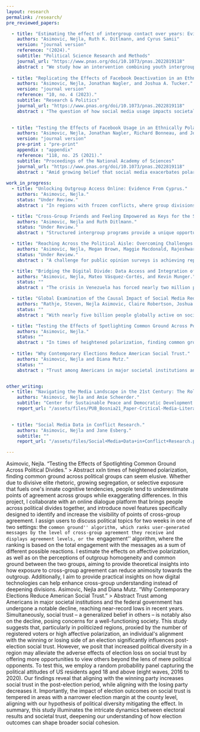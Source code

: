 ```yaml
---
layout: research
permalink: /research/
pre_reviewed_papers:

  - title: "Estimating the effect of intergroup contact over years: Evidence from a youth program in Israel."
    authors: "Asimovic, Nejla, Ruth K. Ditlmann, and Cyrus Samii"
    version: "journal version"
    reference: "(2024)."
    subtitle: "Political Science Research and Methods"
    journal_url: "https://www.pnas.org/doi/10.1073/pnas.2022819118"
    abstract : "We study how an intervention combining youth intergroup contact and sports affects intergroup relations in the context of an active conflict. We first conduct a randomized controlled trial (RCT) of one-year program exposure in Israel. To track effects of a multiyear exposure, we then use machine-learning techniques to fuse the RCT with the observational data gathered on multiyear participants. This analytical approach can help overcome frequent limitations of RCTs, such as modest sample sizes and short observation periods. Our evidence cannot affirm a one-year effect on outgroup regard and ingroup regulation, although we estimate benefits of multiyear exposure among Jewish-Israeli youth, particularly boys. We discuss implications for interventions in contexts of active conflict and group status asymmetry.	"
    
  - title: "Replicating the Effects of Facebook Deactivation in an Ethnically Polarized Setting."
    authors: "Asimovic, Nejla, Jonathan Nagler, and Joshua A. Tucker."
    version: "journal version"
    reference: "10, no. 4 (2023)."
    subtitle: "Research & Politics"
    journal_url: "https://www.pnas.org/doi/10.1073/pnas.2022819118"
    abstract : "The question of how social media usage impacts societal polarization continues to generate great interest among both the research community and broader public. Nevertheless, there are still very few rigorous empirical studies of the causal impact of social media usage on polarization. To explore this question, we replicate the only published study to date that tests the effects of social media cessation on interethnic attitudes (Asimovic et al., 2021). In a study situated in Bosnia and Herzegovina, the authors found that deactivating from Facebook for a week around genocide commemoration in Bosnia and Herzegovina had a negative effect on users’ attitudes toward ethnic outgroups, with the negative effect driven by users with more ethnically homogenous offline networks. Does this finding extend to other settings? In a pre-registered replication study, we implement the same research design in a different ethnically polarized setting: Cyprus. We are not able to replicate the main effect found in Asimovic et al. (2021): in Cyprus, we cannot reject the null hypothesis of no effect. We do, however, find a significant interaction between the heterogeneity of users’ offline networks and the deactivation treatment within our 2021 subsample, consistent with the pattern from Bosnia and Herzegovina. We also find support for recent findings (Allcott et al., 2020; Asimovic et al., 2021) that Facebook deactivation leads to a reduction in anxiety levels and suggestive evidence of a reduction in knowledge of current news, though the latter is again limited to our 2021 subsample."
    

  - title: "Testing the Effects of Facebook Usage in an Ethnically Polarized Setting."
    authors: "Asimovic, Nejla, Jonathan Nagler, Richard Bonneau, and Joshua A. Tucker."
    version: "journal version"
    pre-print : "pre-print"
    appendix : "appendix"
    reference: "118, no. 25 (2021)."
    subtitle: "Proceedings of the National Academy of Sciences"
    journal_url: "https://www.pnas.org/doi/10.1073/pnas.2022819118"
    abstract : "Amid growing belief that social media exacerbates polarization, little is known about the causal effects of social media on ethnic outgroup attitudes. Through an experiment in Bosnia and Herzegovina where users refrained from Facebook usage during 1 wk of heightened identity salience, we find that—counter expectations—people who deactivated their accounts reported lower outgroup regard than the group that remained active, but this effect was likely conditional on the level of ethnic heterogeneity of respondents’ residence. Additionally, we replicate findings from a study on US users: Deactivation led to a decrease in news knowledge and suggestive improvements in subjective wellbeing. Our findings bring nuance to popular beliefs, frequently dichotomous and simplistic, of social media’s impact on societal dynamics."
    
work_in_progress:
  - title: "Unlocking Outgroup Access Online: Evidence From Cyprus."
    authors: "Asimovic, Nejla."
    status: "Under Review."
    abstract : "In regions with frozen conflicts, where group divisions span not only geographical but also linguistic lines, how does the high cost of accessing the outgroup affect interethnic relations, and how can it be reduced? When constraints hinder access to outgroup members, the online environment provides a distinct opportunity for unmediated and private exposure to the outgroup. Yet, this potential remains particularly unrealized in contexts that are linguistically divided, further exacerbating information disparities. To assess the feasibility and impact of lowering the cost of outgroup access online, I instructed Greek-speaking and Turkish-speaking Cypriots to seek outgroup content of their interest over the course of two weeks, aided by translation tools. The results show significantly improved attitudes and behavioral intentions toward ethnic outgroups, particularly among minority group members and those unaffected by conflict displacement. Complementing experimental data with surveys, interviews, and online discourse analysis, I highlight the positive effects that online immersion in outgroup spaces can have on those with limited offline exposure opportunities. However, this is contingent upon reducing language barriers and providing participants with agency to explore outgroup spaces as they wish. I contend that doing so is especially potent, as it enables the witnessing of conflicts within the outgroup, fosters an awareness of shared similarities, and thus reduces anxiety, ultimately challenging the prevalent perception of the outgroup as uniformly hostile. The findings also highlight the cost of outgroup access as an important factor in explaining differing outcomes in recent studies about the effects of social media usage on ethnic polarization in post-conflict areas."

  - title: "Cross-Group Friends and Feeling Empowered as Keys for the Success of Intergroup Contact Programs in Divided Societies."
    authors: "Asimovic, Nejla and Ruth Ditlmann."
    status: "Under Review."
    abstract : "Structured intergroup programs provide a unique opportunity for youth in divided societies to come together and engage in shared activities. This research examines what makes such programs effective through survey findings from youth participants in an  initiative that embeds intergroup contact in a sports program facilitated by the same global organization across Northern Ireland, Cyprus, Israel, and South Africa. Our hypotheses focus on the pivotal roles of cross-group friendships and empowerment in shaping prejudice reduction, ingroup-oriented reconciliation efforts, and self-efficacy development – outcomes crucial for bridging communities in divided societies. Using structural equation modeling, we find that program duration directly and indirectly influences self-efficacy whereas it influences prejudice reduction and reconciliation efforts only indirectly through cross-group friendships and empowerment. In doing so, this paper highlights what mechanisms are key for the success of  intergroup contact interventions that want to facilitate constructive relations and foster positive change among youth in divided societies."

  - title: "Reaching Across the Political Aisle: Overcoming Challenges in Using Social Media for Recruiting Politically Diverse Respondents."
    authors: "Asimovic, Nejla, Megan Brown, Maggie Macdonald, Rajeshwari Majumdar, and Lena Song." 
    status: "Under Review."
    abstract : "A challenge for public opinion surveys is achieving representativeness of respondents across demographic groups. We test the extent to which ideological alignment with a survey's sponsor shapes differential partisan response and users' choice of whether to participate in a research study on Facebook. While the use of Facebook advertisements for recruitment has increased in recent years and offers potential benefits, it can yield difficulties in recruiting politically representative samples. We recruit respondents for a short survey through two otherwise identical advertisements associated with either New York University (from a liberal state) or the University of Mississippi (from a conservative state). Contrary to our expectations, we don't find an asymmetry in completion rates between self-reported Democrats and Republicans based on the survey sponsor. Nor do we find statistically significant differences in attitudes of respondents across the two survey sponsors when we control for observables."

  - title: "Bridging the Digital Divide: Data Access and Integration of Venezuelan Migrants in Colombia."
    authors: "Asimovic, Nejla, Mateo Vásquez-Cortés, and Kevin Munger."
    status: ""
    abstract : "The crisis in Venezuela has forced nearly two million people to seek refuge in Colombia, creating significant challenges for both the displaced individuals and the Colombian government. A notable hurdle is the limited internet access that impedes the acquisition of crucial information on government programs, economic opportunities, and social networks. In collaboration with Innovations for Poverty Action Colombia and the National Planning Department of Colombia, our study aims to assess the impact of enhanced data access on the lives of Venezuelan migrants in Colombia. Specifically, we seek to measure how improved data access influences their awareness of assistance programs, trust in the government, success in the job market, and overall well-being. To achieve this, we provide mobile data credits to a selected sample of Venezuelan migrants in Colombia who currently lack internet access. Within this sample, a subgroup receives WhatsApp messages directly from a moderator trained by Colombian government officials, with the delivery method varying – some participants receive messages within WhatsApp groups, fostering networking among themselves, while others receive messages directly from the moderator. These messages offer information about available social programs and actively encourage enrollment on an online portal. By analyzing the impact of this intervention through attitudinal and behavioral data, we aim to gain valuable insights that can inform policies to strengthen connections between migrants and host countries. Furthermore, we seek to leverage the widespread use of WhatsApp as a means to enhance public service delivery."

  - title: "Global Examination of the Causal Impact of Social Media Reduction."
    authors: "Rathje, Steven, Nejla Asimovic, Claire Robertson, Joshua A. Tucker, and Jay Van Bavel."
    status: ""
    abstract : "With nearly five billion people globally active on social media platforms, an ongoing debate surrounds its influence on group relations and well-being. However, existing studies often rely on correlational approaches or predominantly focus on samples from the United States or Western Europe. In response to these limitations, we propose a comprehensive global field experiment involving more than 20 countries. In this extensive international collaboration, half of the participants will be randomly assigned to reduce their social media usage (Facebook, X, TikTok, YouTube, and Instagram) for two weeks. Our study aims to empirically test several pre-specified hypotheses concerning the causal impact of social media reduction on intergroup attitudes, well-being, and news knowledge. The global nature of this endeavor will enable us to explore variations in the effects of social media reduction across different world regions, with the intention of advancing the current dichotomous debate on the effects of social media to an examination of conditions under which specific social media effects can be observed. We hope that the outcomes of this global experiment may offer valuable insights into the ongoing debates surrounding the impact of social media on individuals across diverse cultural and political contexts."

  - title: "Testing the Effects of Spotlighting Common Ground Across Political Divides."
    authors: "Asimovic, Nejla."
    status: ""
    abstract : "In times of heightened polarization, finding common ground across political groups can seem elusive. Whether due to divisive elite rhetoric, growing segregation, or selective exposure that fuels one's innate cognitive tendencies, people tend to underestimate points of agreement across groups while exaggerating differences. In this project, I collaborate with an online dialogue platform that brings people across political divides together, and introduce novel features specifically designed to identify and increase the visibility of points of cross-group agreement. I assign users to discuss political topics for two weeks in one of two settings: the ``common ground'' algorithm, which ranks user-generated messages by the level of cross-group agreement they receive and displays agreement levels, or the ``engagement'' algorithm, where the ranking is based on the total engagement with the messages as a sum of different possible reactions. I estimate the effects on affective polarization, as well as on the perceptions of outgroup homogeneity and common ground between the two groups, aiming to provide theoretical insights into how exposure to cross-group agreement can reduce animosity towards the outgroup. Additionally, I aim to provide practical insights on how digital technologies can help enhance cross-group understanding instead of deepening divisions."
  
  - title: "Why Contemporary Elections Reduce American Social Trust."
    authors: "Asimovic, Nejla and Diana Mutz."
    status: ""
    abstract : "Trust among Americans in major societal institutions and the federal government has undergone a notable decline, reaching near-record lows in recent years. Simultaneously, social trust – a generalized belief in others – is notably also on the decline, posing concerns for a well-functioning society. This study suggests that, particularly in politicized regions, proxied by the number of registered voters or high affective polarization, an individual's alignment with the winning or losing side of an election significantly influences post-election social trust. However, we posit that increased political diversity in a region may alleviate the adverse effects of election loss on social trust by offering more opportunities to view others beyond the lens of mere political opponents. To test this, we employ a random probability panel capturing the political attitudes of US residents aged 18 and above (eight waves, 2016 to 2020). Our findings reveal that aligning with the winning party increases social trust in the post-election period, while aligning with the losing party decreases it. Importantly, the impact of election outcomes on social trust is tempered in areas with a narrower election margin at the county level, aligning with our hypothesis of political diversity mitigating the effect. In summary, this study illuminates the intricate dynamics between electoral results and societal trust, deepening our understanding of how election outcomes can shape broader social cohesion."


other_writing:
  - title: "Navigating the Media Landscape in the 21st Century: The Role of Critical Media Literacy in Bosnia and Herzegovina."
    authors: "Asimovic, Nejla and Amie Scheerder."
    subtitle: "Center for Sustainable Peace and Democratic Development."
    report_url: "/assets/files/PUB_Bosnia21_Paper-Critical-Media-Literacy.pdf"
  

  - title: "Social Media Data in Conflict Research."
    authors: "Asimovic, Nejla and Jane Esberg."
    subtitle: ""
    report_url: "/assets/files/Social+Media+Data+in+Conflict+Research.pdf"

---
```




Asimovic, Nejla. “Testing the Effects of Spotlighting Common Ground Across Political Divides.”												> Abstract												xxIn times of heightened polarization, finding common ground across political groups can seem elusive. Whether due to divisive elite rhetoric, growing segregation, or selective exposure that fuels one's innate cognitive tendencies, people tend to underestimate points of agreement across groups while exaggerating differences. In this project, I collaborate with an online dialogue platform that brings people across political divides together, and introduce novel features specifically designed to identify and increase the visibility of points of cross-group agreement. I assign users to discuss political topics for two weeks in one of two settings: the ``common ground'' algorithm, which ranks user-generated messages by the level of cross-group agreement they receive and displays agreement levels, or the ``engagement'' algorithm, where the ranking is based on the total engagement with the messages as a sum of different possible reactions. I estimate the effects on affective polarization, as well as on the perceptions of outgroup homogeneity and common ground between the two groups, aiming to provide theoretical insights into how exposure to cross-group agreement can reduce animosity towards the outgroup. Additionally, I aim to provide practical insights on how digital technologies can help enhance cross-group understanding instead of deepening divisions.
Asimovic, Nejla and Diana Mutz. “Why Contemporary Elections Reduce American Social Trust.”													> Abstract												Trust among Americans in major societal institutions and the federal government has undergone a notable decline, reaching near-record lows in recent years. Simultaneously, social trust – a generalized belief in others – is notably also on the decline, posing concerns for a well-functioning society. This study suggests that, particularly in politicized regions, proxied by the number of registered voters or high affective polarization, an individual's alignment with the winning or losing side of an election significantly influences post-election social trust. However, we posit that increased political diversity in a region may alleviate the adverse effects of election loss on social trust by offering more opportunities to view others beyond the lens of mere political opponents. To test this, we employ a random probability panel capturing the political attitudes of US residents aged 18 and above (eight waves, 2016 to 2020). Our findings reveal that aligning with the winning party increases social trust in the post-election period, while aligning with the losing party decreases it. Importantly, the impact of election outcomes on social trust is tempered in areas with a narrower election margin at the county level, aligning with our hypothesis of political diversity mitigating the effect. In summary, this study illuminates the intricate dynamics between electoral results and societal trust, deepening our understanding of how election outcomes can shape broader social cohesion.
